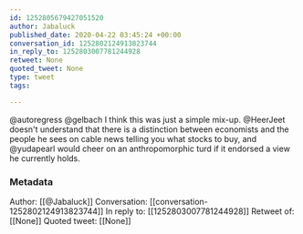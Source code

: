 ```yaml
---
id: 1252805679427051520
author: Jabaluck
published_date: 2020-04-22 03:45:24 +00:00
conversation_id: 1252802124913823744
in_reply_to: 1252803007781244928
retweet: None
quoted_tweet: None
type: tweet
tags:

---
```


@autoregress @gelbach I think this was just a simple mix-up. @HeerJeet doesn't understand that there is a distinction between economists and the people he sees on cable news telling you what stocks to buy, and @yudapearl would cheer on an anthropomorphic turd if it endorsed a view he currently holds.

### Metadata

Author: [[@Jabaluck]]
Conversation: [[conversation-1252802124913823744]]
In reply to: [[1252803007781244928]]
Retweet of: [[None]]
Quoted tweet: [[None]]
